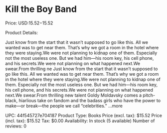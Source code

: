 # Kill the Boy Band

Price: USD:$15.52-$15.52

Product Details:

Just know from the start that it wasn’t supposed to go like this. All we wanted was to get near them. That’s why we got a room in the hotel where they were staying.We were not planning to kidnap one of them. Especially not the most useless one. But we had him—his room key, his cell phone, and his secrets.We were not planning on what happened next.We swear.From thrilling ne Just know from the start that it wasn’t supposed to go like this. All we wanted was to get near them. That’s why we got a room in the hotel where they were staying.We were not planning to kidnap one of them. Especially not the most useless one. But we had him—his room key, his cell phone, and his secrets.We were not planning on what happened next.We swear.From thrilling new talent Goldy Moldavsky comes a pitch-black, hiarlious take on fandom and the badass girls who have the power to make—or break—the people we call “celebrities.” ...more

UPC: 44f545727e704187
Product Type: Books
Price (excl. tax): $15.52
Price (incl. tax): $15.52
Tax: $0.00
Availability: In stock (5 available)
Number of reviews: 0